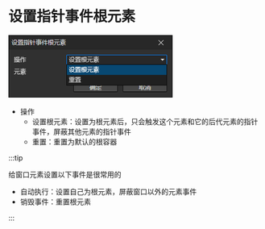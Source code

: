 # 设置指针事件根元素

![](img/setPointerEventRoot-1.png)

- 操作
  - 设置根元素：设置为根元素后，只会触发这个元素和它的后代元素的指针事件，屏蔽其他元素的指针事件
  - 重置：重置为默认的根容器

:::tip

给窗口元素设置以下事件是很常用的

- 自动执行：设置自己为根元素，屏蔽窗口以外的元素事件
- 销毁事件：重置根元素

:::